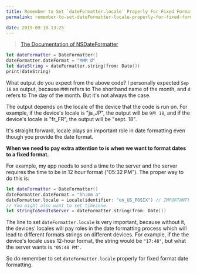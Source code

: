 ```yaml
---
title: Remember to Set `dateFormatter.locale` Properly For Fixed Format Date Formatting
permalink: remember-to-set-dateFormatter-locale-properly-for-fixed-format-date-formatting

date: 2019-09-18 13:25
---
```


> [The Documentation of NSDateFormatter](https://developer.apple.com/documentation/foundation/nsdateformatter)

```swift
let dateFormatter = DateFormatter()
dateFormatter.dateFormat = "MMM d"
let dateString = dateFormatter.string(from: Date())
print(dateString)
```

What output do you expect from the above code? I personally expected `Sep 18` as output, because `MMM` refers to The shorthand name of the month, and `d` refers to The day of the month. But it's not always the case.

The output depends on the locale of the device that the code is run on. For example, if the device's locale is "ja_JP", the output will be `9月 18`, and if the device's locale is "fr_FR", the output will be "sept. 18".

It's straight forward, locale plays an important role in date formatting even though you provide the date format.

__When we need to pay extra attention to is when we want to format dates to a fixed format.__

For example, my app needs to send a time to the server and the server requires the time to be in 12 hour format ("05:32 PM"). The proper way to do this is:

```swift
let dateFormatter = DateFormatter()
dateFormatter.dateFormat = "hh:mm a"
dateFormatter.locale = Locale(identifier: "en_US_POSIX") // IMPORTANT!
// You might also want to set timezone.
let stringToSendToServer = dateFormatter.string(from: Date())
```

The line to set `dateFormatter.locale` is very important, because without it, the devices' locales will pay roles in the date formatting process which will lead to different formats strings on different devices. For example, if the the device's locale uses 12-hour format, the string would be `"17:48"`, but what the server wants is `"05:48 PM"`.

So do remember to set `dateFormatter.locale` properly for fixed format date formatting.

